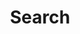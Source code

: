 ---
title: "Search" # in any language you want
layout: "search" # is necessary
# url: "/archive"
# description: "Description for Search"
summary: "search"
placeholder: "Enter a keyword here.."
---